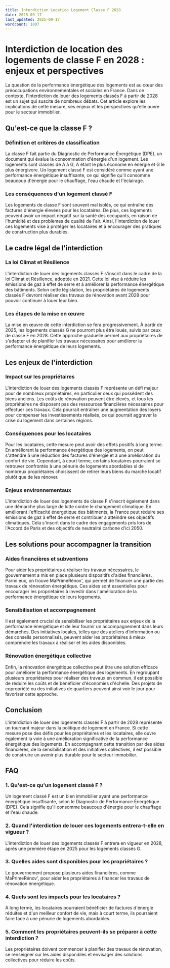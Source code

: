 ```yaml
---
title: Interdiction Location Logement Classe F 2028
date: 2025-09-17
last_updated: 2025-09-17
wordcount: 1007
---
```


# Interdiction de location des logements de classe F en 2028 : enjeux et perspectives

La question de la performance énergétique des logements est au cœur des préoccupations environnementales et sociales en France. Dans ce contexte, l'interdiction de louer des logements classés F à partir de 2028 est un sujet qui suscite de nombreux débats. Cet article explore les implications de cette mesure, ses enjeux et les perspectives qu'elle ouvre pour le secteur immobilier.

## Qu'est-ce que la classe F ?

### Définition et critères de classification

La classe F fait partie du Diagnostic de Performance Énergétique (DPE), un document qui évalue la consommation d'énergie d'un logement. Les logements sont classés de A à G, A étant le plus économe en énergie et G le plus énergivore. Un logement classé F est considéré comme ayant une performance énergétique insuffisante, ce qui signifie qu'il consomme beaucoup d'énergie pour le chauffage, l'eau chaude et l'éclairage.

### Les conséquences d'un logement classé F

Les logements de classe F sont souvent mal isolés, ce qui entraîne des factures d'énergie élevées pour les locataires. De plus, ces logements peuvent avoir un impact négatif sur la santé des occupants, en raison de l'humidité et des problèmes de qualité de l'air. Ainsi, l'interdiction de louer ces logements vise à protéger les locataires et à encourager des pratiques de construction plus durables.

## Le cadre légal de l'interdiction

### La loi Climat et Résilience

L'interdiction de louer des logements classés F s'inscrit dans le cadre de la loi Climat et Résilience, adoptée en 2021. Cette loi vise à réduire les émissions de gaz à effet de serre et à améliorer la performance énergétique des bâtiments. Selon cette législation, les propriétaires de logements classés F devront réaliser des travaux de rénovation avant 2028 pour pouvoir continuer à louer leur bien.

### Les étapes de la mise en œuvre

La mise en œuvre de cette interdiction se fera progressivement. À partir de 2025, les logements classés G ne pourront plus être loués, suivis par ceux de classe F en 2028. Cette approche graduelle permet aux propriétaires de s'adapter et de planifier les travaux nécessaires pour améliorer la performance énergétique de leurs logements.

## Les enjeux de l'interdiction

### Impact sur les propriétaires

L'interdiction de louer des logements classés F représente un défi majeur pour de nombreux propriétaires, en particulier ceux qui possèdent des biens anciens. Les coûts de rénovation peuvent être élevés, et tous les propriétaires ne disposent pas des ressources financières nécessaires pour effectuer ces travaux. Cela pourrait entraîner une augmentation des loyers pour compenser les investissements réalisés, ce qui pourrait aggraver la crise du logement dans certaines régions.

### Conséquences pour les locataires

Pour les locataires, cette mesure peut avoir des effets positifs à long terme. En améliorant la performance énergétique des logements, on peut s'attendre à une réduction des factures d'énergie et à une amélioration du confort de vie. Cependant, à court terme, certains locataires pourraient se retrouver confrontés à une pénurie de logements abordables si de nombreux propriétaires choisissent de retirer leurs biens du marché locatif plutôt que de les rénover.

### Enjeux environnementaux

L'interdiction de louer des logements de classe F s'inscrit également dans une démarche plus large de lutte contre le changement climatique. En améliorant l'efficacité énergétique des bâtiments, la France peut réduire ses émissions de gaz à effet de serre et contribuer à atteindre ses objectifs climatiques. Cela s'inscrit dans le cadre des engagements pris lors de l'Accord de Paris et des objectifs de neutralité carbone d'ici 2050.

## Les solutions pour accompagner la transition

### Aides financières et subventions

Pour aider les propriétaires à réaliser les travaux nécessaires, le gouvernement a mis en place plusieurs dispositifs d'aides financières. Parmi eux, on trouve MaPrimeRénov', qui permet de financer une partie des travaux de rénovation énergétique. Ces aides sont essentielles pour encourager les propriétaires à investir dans l'amélioration de la performance énergétique de leurs logements.

### Sensibilisation et accompagnement

Il est également crucial de sensibiliser les propriétaires aux enjeux de la performance énergétique et de leur fournir un accompagnement dans leurs démarches. Des initiatives locales, telles que des ateliers d'information ou des conseils personnalisés, peuvent aider les propriétaires à mieux comprendre les travaux à réaliser et les aides disponibles.

### Rénovation énergétique collective

Enfin, la rénovation énergétique collective peut être une solution efficace pour améliorer la performance énergétique des logements. En regroupant plusieurs propriétaires pour réaliser des travaux en commun, il est possible de réduire les coûts et de bénéficier d'économies d'échelle. Des projets de copropriété ou des initiatives de quartiers peuvent ainsi voir le jour pour favoriser cette approche.

## Conclusion

L'interdiction de louer des logements classés F à partir de 2028 représente un tournant majeur dans la politique de logement en France. Si cette mesure pose des défis pour les propriétaires et les locataires, elle ouvre également la voie à une amélioration significative de la performance énergétique des logements. En accompagnant cette transition par des aides financières, de la sensibilisation et des initiatives collectives, il est possible de construire un avenir plus durable pour le secteur immobilier.

## FAQ

### 1. Qu'est-ce qu'un logement classé F ?

Un logement classé F est un bien immobilier ayant une performance énergétique insuffisante, selon le Diagnostic de Performance Énergétique (DPE). Cela signifie qu'il consomme beaucoup d'énergie pour le chauffage et l'eau chaude.

### 2. Quand l'interdiction de louer ces logements entrera-t-elle en vigueur ?

L'interdiction de louer des logements classés F entrera en vigueur en 2028, après une première étape en 2025 pour les logements classés G.

### 3. Quelles aides sont disponibles pour les propriétaires ?

Le gouvernement propose plusieurs aides financières, comme MaPrimeRénov', pour aider les propriétaires à financer les travaux de rénovation énergétique.

### 4. Quels sont les impacts pour les locataires ?

À long terme, les locataires pourraient bénéficier de factures d'énergie réduites et d'un meilleur confort de vie, mais à court terme, ils pourraient faire face à une pénurie de logements abordables.

### 5. Comment les propriétaires peuvent-ils se préparer à cette interdiction ?

Les propriétaires doivent commencer à planifier des travaux de rénovation, se renseigner sur les aides disponibles et envisager des solutions collectives pour réduire les coûts.